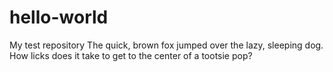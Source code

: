 # hello-world
My test repository
The quick, brown fox jumped over the lazy, sleeping dog.
How licks does it take to get to the center of a tootsie pop?
